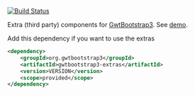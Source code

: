 [![Build Status](https://buildhive.cloudbees.com/job/gwtbootstrap3/job/gwtbootstrap3-extras/badge/icon)](https://buildhive.cloudbees.com/job/gwtbootstrap3/job/gwtbootstrap3-extras/)

Extra (third party) components for [GwtBootstrap3](https://github.com/gwtbootstrap3/gwtbootstrap3).
See [demo](http://gwtbootstrap3.github.io/gwtbootstrap3/).

Add this dependency if you want to use the extras

```xml
<dependency>
    <groupId>org.gwtbootstrap3</groupId>
    <artifactId>gwtbootstrap3-extras</artifactId>
    <version>VERSION</version>
    <scope>provided</scope>
</dependency>
```

